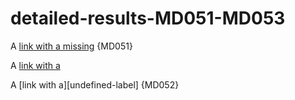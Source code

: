# detailed-results-MD051-MD053

A [link with a missing](#fragment) {MD051}

A [link with a][defined-label]

A [link with a][undefined-label] {MD052}

[defined-label]: https://example.com
[unused-label]: {MD053}
<!-- markdownlint-configure-file {
  "MD054": false
} -->
